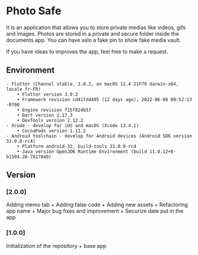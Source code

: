 # Photo Safe
It is an application that allows you to store private medias like videos, gifs and images.
Photos are stored in a private and secure folder inside the documents app.
You can have aslo a fake pin to show fake media vault.

If you have ideas to improves the app, feel free to make a request.

## Environment
    - Flutter (Channel stable, 3.0.2, on macOS 12.4 21F79 darwin-x64, locale fr-FR)
        • Flutter version 3.0.2
        • Framework revision cd41fdd495 (12 days ago), 2022-06-08 09:52:13 -0700
        • Engine revision f15f824b57
        • Dart version 2.17.3
        • DevTools version 2.12.2
    - Xcode - develop for iOS and macOS (Xcode 13.4.1)
        • CocoaPods version 1.11.2
    - Android toolchain - develop for Android devices (Android SDK version 33.0.0-rc4)
        • Platform android-32, build-tools 33.0.0-rc4
        • Java version OpenJDK Runtime Environment (build 11.0.12+0-b1504.28-7817840)

## Version
### [2.0.0] 
Adding memo tab + Adding false code + Adding new assets + Refactoring app name + Major bug fixes and improvement + Securize date put in the app
### [1.0.0] 
Initialization of the repository + base app
